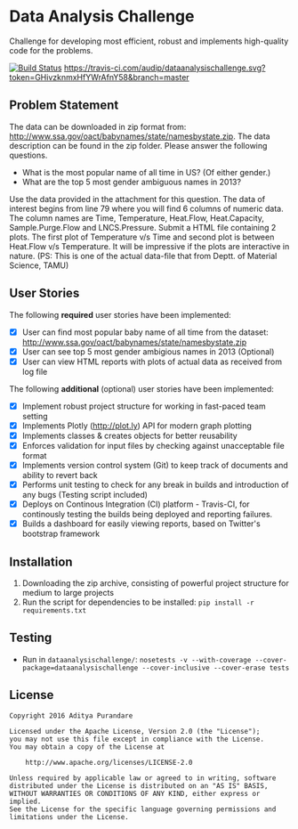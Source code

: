 # Data Analysis Challenge

Challenge for developing most efficient, robust and implements high-quality code for the problems.

[![Build Status](https://travis-ci.com/audip/dataanalysischallenge.svg?token=GHivzknmxHfYWrAfnY58&branch=master)](https://travis-ci.com/audip/dataanalysischallenge)
https://travis-ci.com/audip/dataanalysischallenge.svg?token=GHivzknmxHfYWrAfnY58&branch=master

## Problem Statement

The data can be downloaded in zip format from:
http://www.ssa.gov/oact/babynames/state/namesbystate.zip. The data description can be found in the zip folder. Please answer the following questions.
- What is the most popular name of all time in US? (Of either gender.)
- What are the top 5 most gender ambiguous names in 2013?

Use the data provided in the attachment for this question. The data of interest begins from line 79 where you will find 6 columns of numeric data. The column names are Time, Temperature, Heat.Flow, Heat.Capacity, Sample.Purge.Flow and LNCS.Pressure. Submit a HTML file containing 2 plots. The first plot of Temperature v/s Time and second plot is between Heat.Flow v/s Temperature. It will be impressive if the plots are interactive in nature. (PS: This is one of the actual data-file that from Deptt. of Material Science, TAMU)

## User Stories

The following **required** user stories have been implemented:
- [x] User can find most popular baby name of all time from the dataset: http://www.ssa.gov/oact/babynames/state/namesbystate.zip
- [x] User can see top 5 most gender ambigious names in 2013 (Optional)
- [x] User can view HTML reports with plots of actual data as received from log file

The following **additional** (optional) user stories have been implemented:
- [x] Implement robust project structure for working in fast-paced team setting
- [x] Implements Plotly (http://plot.ly) API for modern graph plotting
- [x] Implements classes & creates objects for better reusability
- [x] Enforces validation for input files by checking against unacceptable file format
- [x] Implements version control system (Git) to keep track of documents and ability to revert back
- [x] Performs unit testing to check for any break in builds and introduction of any bugs (Testing script included)
- [x] Deploys on Continous Integration (CI) platform - Travis-CI, for continously testing the builds being deployed and reporting failures.
- [x] Builds a dashboard for easily viewing reports, based on Twitter's bootstrap framework

## Installation

1. Downloading the zip archive, consisting of powerful project structure for medium to large projects
2. Run the script for dependencies to be installed: `pip install -r requirements.txt`

## Testing

- Run in `dataanalysischallenge/`: `nosetests -v --with-coverage --cover-package=dataanalysischallenge --cover-inclusive --cover-erase tests`

## License

    Copyright 2016 Aditya Purandare

    Licensed under the Apache License, Version 2.0 (the "License");
    you may not use this file except in compliance with the License.
    You may obtain a copy of the License at

        http://www.apache.org/licenses/LICENSE-2.0

    Unless required by applicable law or agreed to in writing, software
    distributed under the License is distributed on an "AS IS" BASIS,
    WITHOUT WARRANTIES OR CONDITIONS OF ANY KIND, either express or implied.
    See the License for the specific language governing permissions and
    limitations under the License.
